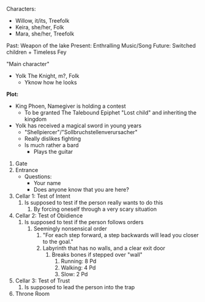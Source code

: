 Characters:
- Willow, it/its, Treefolk
- Keira, she/her, Folk
- Mara, she/her, Treefolk

Past: Weapon of the lake
Present: Enthralling Music/Song
Future: Switched children + Timeless Fey

"Main character" 
- Yolk The Knight, m?, Folk
	- Yknow how he looks

**Plot:**
- King Phoen, Namegiver is holding a contest
	- To be granted The Talebound Epiphet "Lost child" and inheriting the kingdom
- Yolk has received a magical sword in young years
	- "Shellpiercer"/"Sollbruchstellenverursacher"
	- Really dislikes fighting
	- Is much rather a bard
		- Plays the guitar


1. Gate
2. Entrance
	- Questions:
		- Your name
		- Does anyone know that you are here?
1. Cellar 1: Test of Intent
	1. Is supposed to test if the person really wants to do this
		1. By forcing oneself through a very scary situation
2. Cellar 2: Test of Obidience
	1. Is supposed to test if the person follows orders
		1. Seemingly nonsensical order
			1. "For each step forward, a step backwards will lead you closer to the goal."
			2. Labyrinth that has no walls, and a clear exit door
				1. Breaks bones if stepped over "wall"
					1. Running: 8 Pd
					2. Walking: 4 Pd
					3. Slow: 2 Pd
3. Cellar 3: Test of Trust
	1. Is supposed to lead the person into the trap
4. Throne Room